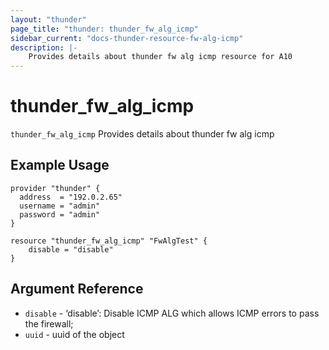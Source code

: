 ```yaml
---
layout: "thunder"
page_title: "thunder: thunder_fw_alg_icmp"
sidebar_current: "docs-thunder-resource-fw-alg-icmp"
description: |-
	Provides details about thunder fw alg icmp resource for A10
---
```


# thunder\_fw\_alg\_icmp

`thunder_fw_alg_icmp` Provides details about thunder fw alg icmp
## Example Usage


```hcl
provider "thunder" {
  address  = "192.0.2.65"
  username = "admin"
  password = "admin"
}

resource "thunder_fw_alg_icmp" "FwAlgTest" {
	disable = "disable" 
}
```

## Argument Reference

* `disable` - ‘disable’: Disable ICMP ALG which allows ICMP errors to pass the firewall;
* `uuid` - uuid of the object

